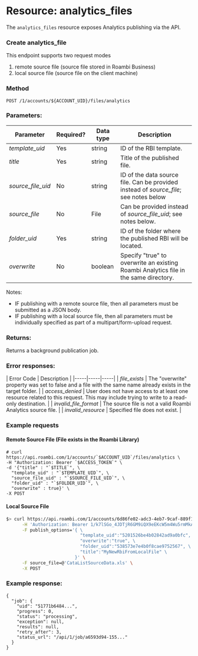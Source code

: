 # Resource:  analytics_files
The `analytics_files` resource exposes Analytics publishing via the API.


### Create analytics_file
This endpoint supports two request modes

1.  remote source file (source file stored in Roambi Business)
2.  local source file (source file on the client machine)


### Method
`POST /1/accounts/${ACCOUNT_UID}/files/analytics`


### Parameters:
| Parameter | Required? | Data type | Description |
|-----|-----|-----|-----|
| *template_uid* | Yes | string | ID of the RBI template. |
| *title* | Yes | string | Title of the published file. |
| *source_file_uid* | No | string | ID of the data source file. Can be provided instead of *source_file*; see notes below |
| *source_file* | No | File | Can be provided instead of *source_file_uid*; see notes below. |
| *folder_uid* | Yes | string | ID of the folder where the published RBI will be located. |
| *overwrite* | No | boolean | Specify "true" to overwrite an existing Roambi Analytics file in the same directory. |

Notes:
* IF publishing with a remote source file, then all parameters must be submitted
as a JSON body.
* IF publishing with a local source file, then all parameters must be individually
specified as part of a multipart/form-upload request.


### Returns:

Returns a background publication job.


### Error responses:

| Error Code | Description |
|-----|-----|-----|
| *file_exists* | The "overwrite" property was set to false and a file with the same name already exists in the target folder. |
| *access_denied* | User does not have access to at least one resource related to this request. This may include trying to write to a read-only destination. |
| *invalid_file_format* | The source file is not a valid Roambi Analytics source file. |
| *invalid_resource* | Specified file does not exist. |

### Example requests

#### Remote Source File (File exists in the Roambi Library)
```
# curl https://api.roambi.com/1/accounts/`$ACCOUNT_UID`/files/analytics \
-H "Authorization: Bearer `$ACCESS_TOKEN`" \
-d '{"title" : "`$TITLE`", \
  "template_uid" : "`$TEMPLATE_UID`", \
  "source_file_uid" : "`$SOURCE_FILE_UID`", \
  "folder_uid" : "`$FOLDER_UID`", \
  "overwrite" : true}' \
-X POST
```

#### Local Source File
```bash
$> curl https://api.roambi.com/1/accounts/6d86fe02-adc3-4eb7-9caf-889f1adf33c7/files/analytics \
      -H 'Authorization: Bearer 1/k7lSGo_4JDTjR6GM9iQX9eEKcW5m4Wu5rmMkA-TGsBk9obLtmhnRXmkyI2mE2TGVDFzZXpS8eDhDD2dzl8kYaBGEMkNAORi4TRYR7-ibkac=|ArXS6blvpbZAFH3G-PM3Gw==' \
      -F publish_options='{ \
                            "template_uid":"5201526be4b02842ad9a0bfc", \
                            "overwrite":"true", \
                            "folder_uid":"538573e7e4b0f8cae9752567", \
                            "title":"MyNewRbiFromLocalFile" \
                          }' \
      -F source_file=@'CataListSourceData.xls' \
      -X POST
```

### Example response:
```
{
  "job": {
    "uid": "51771b6484...",
    "progress": 0,
    "status": "processing",
    "exception": null,
    "results": null,
    "retry_after": 3,
    "status_url": "/api/1/job/a6593d94-155..."
  }
}
```
